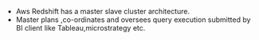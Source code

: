 * Aws Redshift has a master slave cluster architecture.
* Master plans ,co-ordinates and oversees query execution submitted by BI client like Tableau,microstrategy etc.



